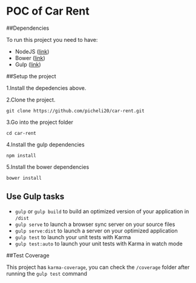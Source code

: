 # POC of Car Rent

##Dependencies

To run this project you need to have:

* NodeJS ([link](https://nodejs.org/))
* Bower ([link](http://bower.io/))
* Gulp ([link](http://gulpjs.com/))


##Setup the project

1.Install the depedencies above.

2.Clone the project.
```
git clone https://github.com/picheli20/car-rent.git
```

3.Go into the project folder
```
cd car-rent
```

4.Install the gulp dependencies
```
npm install
```

5.Install the bower dependencies
```
bower install
```

## Use Gulp tasks

* `gulp` or `gulp build` to build an optimized version of your application in `/dist`
* `gulp serve` to launch a browser sync server on your source files
* `gulp serve:dist` to launch a server on your optimized application
* `gulp test` to launch your unit tests with Karma
* `gulp test:auto` to launch your unit tests with Karma in watch mode

##Test Coverage

This project has `karma-coverage`, you can check the `/coverage` folder after running the `gulp test` command

